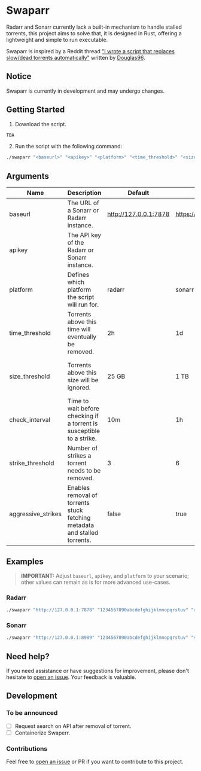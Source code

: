 # Swaparr

Radarr and Sonarr currently lack a built-in mechanism to handle stalled torrents, this project aims to solve that, it is designed in Rust, offering a lightweight and simple to run executable.

Swaparr is inspired by a Reddit thread ["I wrote a script that replaces slow/dead torrents automatically"](https://www.reddit.com/r/radarr/comments/101q31k/i_wrote_a_script_that_replaces_slowdead_torrents/) written by [Douglas96](https://www.reddit.com/user/Douglas96/).

## Notice

Swaparr is currently in development and may undergo changes.

## Getting Started

1. Download the script.

```sh
TBA
```

2. Run the script with the following command:

```sh
./swaparr "<baseurl>" "<apikey>" "<platform>" "<time_threshold>" "<size_threshold>" "<check_interval>" "<strike_threshold>" "<aggressive_strikes>"
```

## Arguments

| Name             | Description                                                      | Default         | Alternative  | Expects      | Notes                              |
|------------------|------------------------------------------------------------------|-----------------|--------------|--------------|------------------------------------|
| baseurl          | The URL of a Sonarr or Radarr instance.                          | http://127.0.0.1:7878 | https://sonarr.example.com | IP or FQDN   |                                    |
| apikey           | The API key of the Radarr or Sonarr instance.                    |                 |              | string of 32 | Can be found at Settings > General > API Key |
| platform         | Defines which platform the script will run for.                  | radarr          | sonarr       | "radarr" or "sonarr" | **Has to be exact!**              |
| time_threshold   | Torrents above this time will eventually be removed.             | 2h              | 1d           | 3d, 6h, 30m, etc.. | [Supported human-like time formats](https://docs.rs/ms-converter/latest/ms_converter/#supported-time-strings) |
| size_threshold   | Torrents above this size will be ignored.                        | 25 GB           | 1 TB         | 1024 MB, 1 GiB, 10240 KB | [Supported human-like size formats](https://docs.rs/bytesize/latest/bytesize/#constants) |
| check_interval  | Time to wait before checking if a torrent is susceptible to a strike. | 10m             | 1h           | 3d, 6h, 30m, etc.. | [Supported human-like time formats](https://docs.rs/ms-converter/latest/ms_converter/#supported-time-strings) |
| strike_threshold| Number of strikes a torrent needs to be removed.                 | 3               | 6            | int-range    |                                    |
| aggressive_strikes| Enables removal of torrents stuck fetching metadata and stalled torrents. | false        | true         | Boolean      |                                    |


## Examples

> **IMPORTANT:** Adjust `baseurl`, `apikey`, and `platform` to your scenario; other values can remain as is for more advanced use-cases.

### Radarr
```sh
./swaparr "http://127.0.0.1:7878" "1234567890abcdefghijklmnopqrstuv" "radarr" "2h" "25 GB" "10m" "3" "false"
```

### Sonarr
```sh
./swaparr "http://127.0.0.1:8989" "1234567890abcdefghijklmnopqrstuv" "sonarr" "2h" "25 GB" "10m" "3" "false"
```

## Need help?

If you need assistance or have suggestions for improvement, please don't hesitate to [open an issue](https://github.com/ThijmenGThN/swaparr/issues). Your feedback is valuable.

## Development

### To be announced

- [ ] Request search on API after removal of torrent.
- [ ] Containerize Swaperr.

### Contributions

Feel free to [open an issue](https://github.com/ThijmenGThN/swaparr/issues) or PR if you want to contribute to this project.